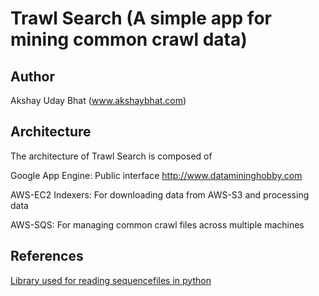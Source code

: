 Trawl Search (A simple app for mining common crawl data)
==============================================================

Author
-------
Akshay Uday Bhat (www.akshaybhat.com)

Architecture
-------------
The architecture of Trawl Search is composed of

Google App Engine:
    Public interface
    http://www.datamininghobby.com

AWS-EC2 Indexers:
    For downloading data from AWS-S3 and processing data

AWS-SQS:
    For managing common crawl files across multiple machines



References
-------
[Library used for reading sequencefiles in python](https://github.com/matteobertozzi/Hadoop/tree/master/python-hadoop)

